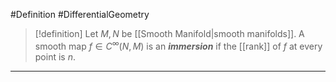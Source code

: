 #Definition #DifferentialGeometry 

> [!definition]
> Let $M,N$ be [[Smooth Manifold|smooth manifolds]]. A smooth map $f\in C^\infty(N,M)$ is an ***immersion*** if the [[rank]] of $f$ at every point is $n$.
---
